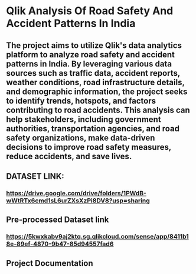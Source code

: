 # Qlik Analysis Of Road Safety And Accident Patterns In India

## The project aims to utilize Qlik's data analytics platform to analyze road safety and accident patterns in India. By leveraging various data sources such as traffic data, accident reports, weather conditions, road infrastructure details, and demographic information, the project seeks to identify trends, hotspots, and factors contributing to road accidents. This analysis can help stakeholders, including government authorities, transportation agencies, and road safety organizations, make data-driven decisions to improve road safety measures, reduce accidents, and save lives.

## DATASET LINK:
### https://drive.google.com/drive/folders/1PWdB-wWtRTx6cmd1sL6urZXsXzPi8DV8?usp=sharing
## Pre-processed Dataset link
### https://5kwxkabv9aj2ktq.sg.qlikcloud.com/sense/app/8411b18e-89ef-4870-9b47-85d94557fad6
## Project Documentation
